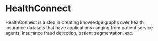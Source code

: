 # HealthConnect
HealthConnect is a step in creating knowledge graphs over health insurance datasets that have applications ranging from patient service agents, insurance fraud detection, patient segmentation, etc.
